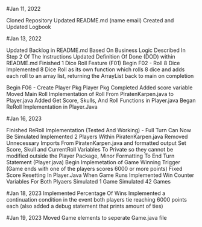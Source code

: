 #Jan 11, 2022

Cloned Repository
Updated README.md (name email)
Created and Updated Logbook

#Jan 13, 2022

Updated Backlog in README.md Based On Business Logic Described In Step 2 Of The Instructions
Updated Definition Of Done (DOD) within README.md 
Finished 1 Dice Roll Feature (F01)
Begin F02 - Roll 8 Dice
Implemented 8 Dice Roll as its own function which rolls 8 dice and adds each roll to an array list, returning the ArrayList back to main on completion

Begin F06 - Create Player Pkg
Player Pkg Completed 
Added score variable
Moved Main Roll Implementation of Roll From PiratenKarpen.java to Player.java
Added Get Score, Skulls, And Roll Functions in Player.java
Began ReRoll Implementation in Player.Java

#Jan 16, 2023

Finished ReRoll Implementation (Tested And Working) - Full Turn Can Now Be Simulated
Implemented 2 Players Within PiratenKarpen.java
Removed Unnecessary Imports From PiratenKarpen.java and formatted output
Set Score, Skull and CurrentRoll Variables To Private so they cannot be modified outside the Player Package, Minor Formatting To End Turn Statement (Player.java)
Begin Implemetation of Game Winning Trigger (Game ends with one of the players scores 6000 or more points)
Fixed Score Resetting In Player.Java When Game Runs
Implemented Win Counter Variables For Both Plyaers
Simulated 1 Game
Simulated 42 Games

#Jan 18, 2023
Implemented Percentage Of Wins
Implemented a continuation condition in the event both players tie reaching 6000 points each (also added a debug statement that prints amount of ties)

#Jan 19, 2023
Moved Game elements to seperate Game.java file